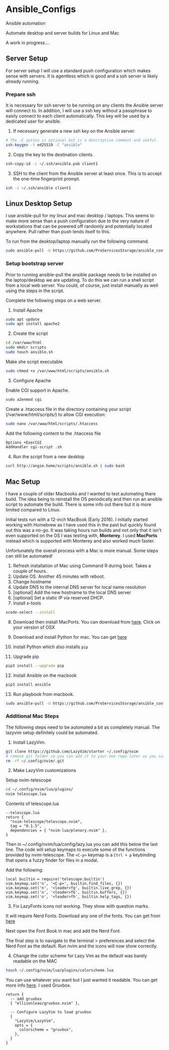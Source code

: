 # Ansible_Configs

Ansible automation

Automate desktop and server builds for Linux and Mac

A work in progress....

## Server Setup

For server setup I will use a standard push configuration which makes sense with servers. It is agentless which is good and a ssh server is likely already running.

### Prepare ssh

It is necessary for ssh server to be running on any clients the Ansible server will connect to. In addition, I will use a ssh key without a passphrase to easily connect to each client automatically. This key will be used by a dedicated user for ansible.

1. If necessary generate a new ssh key on the Ansible server.

```bash
# The -C option is optional but is a descriptive comment and useful.
ssh-keygen -t ed25519 -C "ansible"
```

2. Copy the key to the destination clients.

```bash
ssh-copy-id -i ~/.ssh/ansible.pub client1
```

3. SSH to the client from the Ansible server at least once. This is to accept the one-time fingerprint prompt.

```bash
ssh -i ~/.ssh/ansible client1
```

## Linux Desktop Setup

I use ansible-pull for my linux and mac desktop / laptops. This seems to make more sense than a push configuration due to the very nature of workstations that can be powered off randomly and potentially located anywhere. Pull rather than push lends itself to this.

To run from the desktop/laptop manually run the following command.

```bash
sudo ansible-pull -U https://github.com/ProServicesStorage/ansible_configs.git ansible_ubuntu_desktop.yml
``` 

### Setup bootstrap server

Prior to running ansible-pull the ansible package needs to be installed on the laptop/desktop we are updating. To do this we can run a shell script from a local web server. You could, of course, just install manually as well using the steps in the script.

Complete the following steps on a web server.

1. Install Apache

```bash
sudo apt update
sudo apt install apache2
```

2. Create the script

```bash
cd /var/www/html
sudo mkdir scripts
sudo touch ansible.sh
```
Make she script executable

```bash
sudo chmod +x /var/www/html/scripts/ansible.sh
```

3. Configure Apache

Enable CGI support in Apache.

```bash
sudo a2enmod cgi
```

Create a .htaccess file in the directory containing your script (/var/www/html/scripts/) to allow CGI execution:

```bash
sudo nano /var/www/html/scripts/.htaccess
```

Add the following content to the .htaccess file

```bash
Options +ExecCGI
AddHandler cgi-script .sh
```

4. Run the script from a new desktop

```bash
curl http://angie.home/scripts/ansible.sh | sudo bash
```

## Mac Setup

I have a couple of older Macbooks and I wanted to test automating there build. The idea being to reinstall the OS periodically and then run an ansible script to automate the build. There is some info out there but it is more limited compared to Linux. 

Initial tests run with a 12-inch MacBook (Early 2016). I initially started working with Homebrew as I have used this in the past but quickly found out this was a no-go. It was taking hours run builds and not only that it isn't even supported on the OS I was testing with, **Monterey**. I used **MacPorts** instead which is supported with Monterey and also worked much faster.

Unfortunately the overall process with a Mac is more manual. Some steps can still be automated!

1. Refresh installation of Mac using Command R during boot. Takes a couple of hours.
2. Update OS. Another 45 minutes with reboot.
3. Change hostname
4. Update DNS to the internal DNS server for local name resolution
5. [optional] Add the new hostname to the local DNS server
6. [optional] Set a static IP via reserved DHCP.
7. Install x-tools
   
```bash
xcode-select --install
```

8. Download then install MacPorts. You can download from [here](https://www.macports.org/install.php). Click on your version of OSX 
9. Download and install Python for mac. You can get [here](https://www.python.org/downloads/)
10.  Install Python which also installs `pip`

11. Upgrade pip

```bash
pip3 install --upgrade pip
```

12. Install Ansible on the macbook

```bash
pip3 install ansible
```

13. Run playbook from macbook.

```bash
sudo ansible-pull -U https://github.com/ProServicesStorage/ansible_configs.git ansible_mac.yml
```

### Additional Mac Steps

The following steps need to be automated a bit as completely manual. The lazyvim setup definitely could be automated.

1. Install LazyVim.

```bash
git clone https://github.com/LazyVim/starter ~/.config/nvim
# remove git folder so you can add it to your own repo later as you customize
rm -rf ~/.config/nvim/.git
```

2. Make LazyVim customizations

Setup nvim-telescope

```bash
cd ~/.config/nvim/lua/plugins/ 
nvim telescope.lua
```
Contents of telescope.lua

```vim
--telescope.lua
return {
  "nvim-telescope/telescope.nvim",
  tag = "0.1.5",
  dependencies = { "nvim-lua/plenary.nvim" },
}
```

Then in ~/.config/nvim/lua/config/lazy.lua you can add this below the last line. The code will setup keymaps to execute some of the functions provided by nvim-telescope. The `<C-p>` keymap is a `Ctrl + p` keybinding that opens a fuzzy finder for files in a modal.

Add the following:

```vim
local builtin = require('telescope.builtin')
vim.keymap.set('n', '<C-p>', builtin.find_files, {})
vim.keymap.set('n', '<leader>fg', builtin.live_grep, {})
vim.keymap.set('n', '<leader>fb', builtin.buffers, {})
vim.keymap.set('n', '<leader>fh', builtin.help_tags, {})
```

3. Fix LazyFonts icons not working. They show with question marks.

It will require Nerd Fonts. Download any one of the fonts. You can get from [here](https://www.nerdfonts.com/font-downloads)

Next open the Font Book in mac and add the Nerd Font. 

The final step is to navigate to the terminal > preferences and select the Nerd Font as the default. Run nvim and the icons will now show correctly.

4. Change the color scheme for Lazy Vim as the default was barely readable on the MAC

```bash
touch ~/.config/nvim/lua/plugins/colorscheme.lua
```

You can use whatever you want but I just wanted it readable. You can get more info [here](http://www.lazyvim.org/plugins/colorscheme). I used Gruvbox. 

```vim
return {
  -- add gruvbox
  { "ellisonleao/gruvbox.nvim" },

  -- Configure LazyVim to load gruvbox
  {
    "LazyVim/LazyVim",
    opts = {
      colorscheme = "gruvbox",
    },
  }
}
```